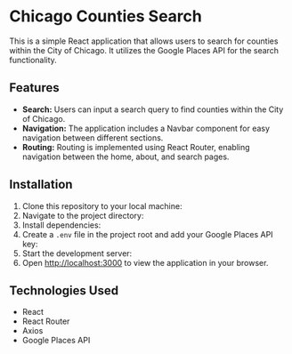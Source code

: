 # Chicago Counties Search
This is a simple React application that allows users to search for counties within the City of Chicago. It utilizes the Google Places API for the search functionality.
## Features
- **Search:** Users can input a search query to find counties within the City of Chicago.
- **Navigation:** The application includes a Navbar component for easy navigation between different sections.
- **Routing:** Routing is implemented using React Router, enabling navigation between the home, about, and search pages.
## Installation
1. Clone this repository to your local machine:
2. Navigate to the project directory:
3. Install dependencies:
4. Create a `.env` file in the project root and add your Google Places API key:
5. Start the development server:
6. Open [http://localhost:3000](http://localhost:3000) to view the application in your browser.
## Technologies Used
- React
- React Router
- Axios
- Google Places API